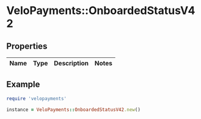 # VeloPayments::OnboardedStatusV42

## Properties

| Name | Type | Description | Notes |
| ---- | ---- | ----------- | ----- |

## Example

```ruby
require 'velopayments'

instance = VeloPayments::OnboardedStatusV42.new()
```

